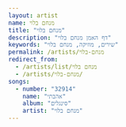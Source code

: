 ```yaml
---
layout: artist
name: מנחם בלוי
title: "מנחם בלוי"
description: "דף האמן מנחם בלוי"
keywords: "שירים, מוזיקה, מנחם בלוי"
permalink: /artists/מנחם-בלוי
redirect_from:
  - /artists/list/מנחם בלוי
  - /artists/מנחם-בלוי/
songs:
  - number: "32914"
    name: "אהבתי"
    album: "סינגלים"
    artist: "מנחם בלוי"
---
```

